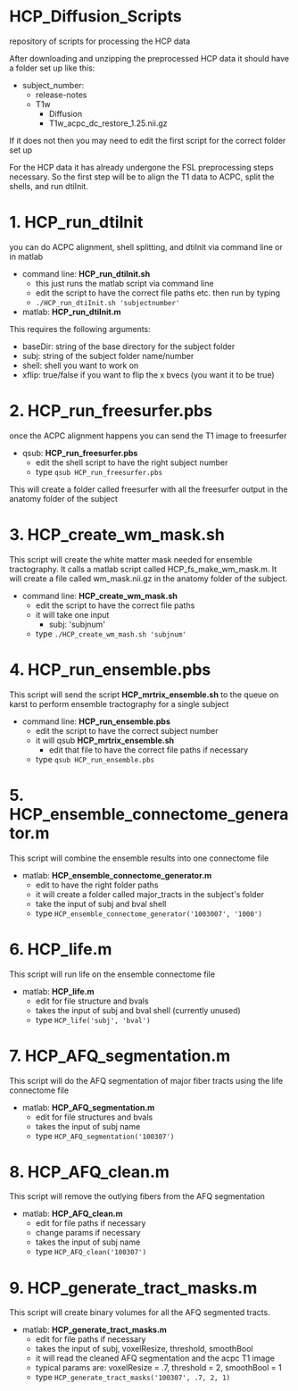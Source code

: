 # HCP_Diffusion_Scripts
repository of scripts for processing the HCP data

After downloading and unzipping the preprocessed HCP data it should have a folder set up like this:

- subject_number:
  - release-notes
  - T1w
    * Diffusion
    * T1w_acpc_dc_restore_1.25.nii.gz

If it does not then you may need to edit the first script for the correct folder set up

For the HCP data it has already undergone the FSL preprocessing steps necessary. So the first step will be to align the T1 data to ACPC, split the shells, and run dtiInit. 

# 1. HCP_run_dtiInit
you can do ACPC alignment, shell splitting, and dtiInit via command line or in matlab
- command line: **HCP_run_dtiInit.sh**
  - this just runs the matlab script via command line
  - edit the script to have the correct file paths etc. then run by typing
  * ```./HCP_run_dtiInit.sh 'subjectnumber'```
- matlab: **HCP_run_dtiInit.m**

This requires the following arguments:
  - baseDir: string of the base directory for the subject folder
  - subj: string of the subject folder name/number
  - shell: shell you want to work on 
  - xflip: true/false if you want to flip the x bvecs (you want it to be true)

# 2. HCP_run_freesurfer.pbs
once the ACPC alignment happens you can send the T1 image to freesurfer
- qsub: **HCP_run_freesurfer.pbs**
  - edit the shell script to have the right subject number
  - type ```qsub HCP_run_freesurfer.pbs```
  
This will create a folder called freesurfer with all the freesurfer output in the anatomy folder of the subject
  
# 3. HCP_create_wm_mask.sh
This script will create the white matter mask needed for ensemble tractography. It calls a matlab script called HCP_fs_make_wm_mask.m. It will create a file called wm_mask.nii.gz in the anatomy folder of the subject.
- command line: **HCP_create_wm_mask.sh**
  - edit the script to have the correct file paths
  - it will take one input
    - subj: 'subjnum'
  - type ```./HCP_create_wm_mash.sh 'subjnum'```

# 4. HCP_run_ensemble.pbs
This script will send the script **HCP_mrtrix_ensemble.sh** to the queue on karst to perform ensemble tractography for a single subject
- command line: **HCP_run_ensemble.pbs**
  - edit the script to have the correct subject number
  - it will qsub **HCP_mrtrix_ensemble.sh**
    - edit that file to have the correct file paths if necessary
  - type ```qsub HCP_run_ensemble.pbs```

# 5. HCP_ensemble_connectome_generator.m
This script will combine the ensemble results into one connectome file
- matlab: **HCP_ensemble_connectome_generator.m**
  - edit to have the right folder paths
  - it will create a folder called major_tracts in the subject's folder
  - take the input of subj and bval shell
  - type ```HCP_ensemble_connectome_generator('1003007', '1000')```
  
# 6. HCP_life.m
This script will run life on the ensemble connectome file
- matlab: **HCP_life.m**
  - edit for file structure and bvals
  - takes the input of subj and bval shell (currently unused)
  - type ```HCP_life('subj', 'bval')```
  
# 7. HCP_AFQ_segmentation.m
This script will do the AFQ segmentation of major fiber tracts using the life connectome file
- matlab: **HCP_AFQ_segmentation.m**
  - edit for file structures and bvals
  - takes the input of subj name
  - type ```HCP_AFQ_segmentation('100307')```
  
# 8. HCP_AFQ_clean.m
This script will remove the outlying fibers from the AFQ segmentation
- matlab: **HCP_AFQ_clean.m**
  - edit for file paths if necessary
  - change params if necessary
  - takes the input of subj name
  - type ```HCP_AFQ_clean('100307')```
  
# 9. HCP_generate_tract_masks.m
This script will create binary volumes for all the AFQ segmented tracts.
- matlab: **HCP_generate_tract_masks.m**
  - edit for file paths if necessary
  - takes the input of subj, voxelResize, threshold, smoothBool
  - it will read the cleaned AFQ segmentation and the acpc T1 image
  - typical params are: voxelResize = .7, threshold = 2, smoothBool = 1
  - type ```HCP_generate_tract_masks('100307', .7, 2, 1)```
  

